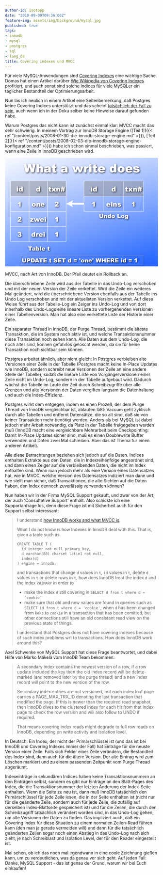 ```yaml
---
author-id: isotopp
date: "2010-09-09T09:36:00Z"
feature-img: assets/img/background/mysql.jpg
published: true
tags:
- innodb
- mysql
- postgres
- sql
- lang_de
title: Covering indexes und MVCC
---
```

Für viele MySQL-Anwendungen sind 
[Covering Indexes](https://en.wikipedia.org/wiki/Database_index#Covering_index) eine
wichtige Sache. Domas hat einen Artikel darüber
[Wie Wikipedia von Covering Indexes profitiert](http://mituzas.lt/2007/01/26/mysql-covering-index-performance/),
und auch sonst sind solche Indices für viele MySQLer ein täglicher
Bestandteil der Optimierungsarbeit.

Nun las ich neulich in einem Artikel eine Seitenbemerkung, daß Postgres
keine Covering Indices unterstützt und das scheint
[tatsächlich der Fall zu sein](http://www.wikivs.com/wiki/MySQL_vs_PostgreSQL#Advanced_Indexing),
auch wenn ich in der Doku selber keine Hinweise darauf gefunden habe.

Warum Postgres das nicht kann ist zunächst einmal klar: MVCC macht das sehr
schwierig. In meinem Vortrag zur InnoDB Storage Engine 
([Teil 1]({{< ref "/content/posts/2008-01-30-die-innodb-storage-engine.md" >}}),
[Teil 2]({{< ref "/content/posts/2008-02-03-die-innodb-storage-engine-konfiguration.md" >}}))
habe ich schon einmal beschrieben, was passiert, wenn eine Zeile in InnoDB
geschrieben wird.

![](/uploads/innodb-mvcc.png)

MVCC, nach Art von InnoDB. Der Pfeil deutet ein Rollback an.

Die überschriebene Zeile wird aus der Tabelle in das Undo-Log verschoben und
mit der neuen Version der Zeile verkettet. Wird die Zeile ein weiteres Mal
geändert, wird die überschriebene Version ebenfalls aus der Tabelle ins Undo
Log verschoben und mit der aktuellsten Version verkettet. Auf diese Weise
führt aus der Tabelle-Log ein Zeiger ins Undo-Log und von dort innerhalb des
Undo-Logs eine lineare Liste zu vorhergehenden Versionen einer
Tabellenversion. Man hat also eine verkettete Liste der Historie einer
Zeile.

Ein separater Thread in InnoDB, der Purge Thread, bestimmt die älteste
Transaktion, die im System noch aktiv ist, und welche Transaktionsnummer
diese Transaktion noch sehen kann. Alle Daten aus dem Undo-Log, die noch
älter sind, können gefahrlos gelöscht werden, da sie für keine Transaktion
noch sichtbar sein können.

Postgres arbeitet ähnlich, aber nicht gleich: In Postgres verbleiben alte
Versionen einer Zeile in der Tabelle (Postgres macht keine In-Place Updates
wie InnoDB, sondern schreibt neue Versionen der Zeile an eine andere Stelle
der Tabelle), sodaß die lineare Liste von Vorgängerversionen einer Zeile
nicht im Undo-Log, sondern in der Tabelle aufgebaut wird. Dadurch wächst die
Tabelle im Laufe der Zeit durch Schreibzugriffe über alle Grenzen und alte
Versionen der Daten vergiften langsam die Datenhaltung und auch die
Index-Effizienz.

Postgres wirkt dem entgegen, indem es einen Prozeß, der dem Purge Thread von
InnoDB vergleichbar ist, ablaufen läßt: Vacuum geht zyklisch durch alle
Tabellen und entfernt Datensätze, die so alt sind, daß sie von keiner
Transaktion mehr benötigt werden. Anders als bei MySQL ist dabei jedoch mehr
Arbeit notwendig, da Platz in der Tabelle freigegeben werden muß (InnoDB
macht eine vergleichbare Mehrarbeit beim Checkpointing: Damit In-Place
Updates sicher sind, muß es einen Doublewrite Buffer verwenden und Daten
zwei Mal schreiben. Aber das ist Thema für einen anderen Artikel).

Alle diese Betrachtungen beziehen sich jedoch auf die Daten. Indices
enthalten Extrakte aus den Daten, die in Indexreihenfolge angeordnet sind,
und dann einen Zeiger auf die verbleibenden Daten, die nicht im Index
enthalten sind. Wenn man jedoch mehr als eine Version eines Datensatzes hat,
wie in MVCC, welche Version des Datensatzes indiziert man dann und wie
stellt man sicher, daß Transaktionen, die alte Sichten auf die Daten haben,
den Index dennoch zuverlässig verwenden können?

Nun haben wir in der Firma MySQL Support gekauft, und zwar von der Art, der
auch 'Consultative Support' enthält. Also schickte ich eine Supportanfrage
los, denn diese Frage ist mit Sicherheit auch für den Support selbst
interessant:

> I understand  [how InnoDB works and what MVCC is](http://mysqldump.azundris.com/categories/32-InnoDB). 
> 
> What I do not know is how Indexes in InnoDB deal with this. That is, given
> a table such as
> ```console
> CREATE TABLE T (
>   id integer not null primary key,
>   d varchar(80) charset latin1 not null,
>   index(d)
> ) engine = innodb;
> ```
> 
> and transactions that change `d` values in `t`, `id` values in `t`, delete
> `d` values in `t` or delete rows in `t`, how does InnoDB treat the index
> `d` and the index `PRIMARY` in order to 
> - make the index `d` still covering in `SELECT d from t where d =
>   'cookie'`
> - make sure that old and new values are found in queries such as
>   `SELECT id from t where d = 'cookie'`, when `d` has been changed from
>   `keks` to `cookie` in a transaction that has been comitted, but other
>   connections still have an old consistent read view on the previous state
>   of things.
> 
> I understand that Postgres does not have covering indexes because of such
> index problems wrt to transactions. How does InnoDB work around this?

Axel Schwenke von MySQL Support hat diese Frage beantwortet, und dabei Hilfe
von Marko Mäkelä vom InnoDB Team bekommen:

> A secondary index contains the newest version of a row, if a row update
> included the key then the old index record will be delete-marked (and
> removed later by the purge thread) and a new index record will point to
> the new version of the row.
> 
> Secondary index entries are not versioned, but each index leaf page
> carries a PAGE_MAX_TRX_ID denoting the last transaction that modified the
> page. If this is newer than the required read snapshot, then InnoDB dives
> to the clustered index for each hit from that index page to check the row
> version and will also follow to UNDO if required.
> 
> That means covering index reads might degrade to full row reads on InnoDB,
> depending on write activity and isolation level.

In Deutsch: Ein Index, der nicht der Primärschlüssel ist (und das ist bei
InnoDB und Covering Indexes immer der Fall) hat Einträge für die neuste
Version einer Zeile. Falls sich Felder einer Zeile verändern, die
Bestandteil des Index sind, dann auch für die ältere Version. Der alte
Eintrag wird zum Löschen markiert und zu einem passenden Zeitpunkt vom Purge
Thread abgeräumt.

Indexeinträge in sekundären Indices haben keine Transaktionsnummern an den
Einträgen selbst, sondern es gibt nur Einträge an den Blatt-Pages des Index,
die die Transaktionsnummer der letzten Änderung der Index-Seite enthalten.
Wenn die Seite zu neu ist, dann muß InnoDB tatsächlich den Primärschlüssel
für jede Zeile lesen, die in der Seite enthalten ist (nicht nur für die
geänderte Zeile, sondern auch für jede Zeile, die zufällig auf derselben
Index-Blattseite gespeichert ist) und für die Zeilen, die durch den
Schreibzugriff tatsächlich verändert worden sind, in das Undo-Log gehen, um
alte Versionen der Daten zu finden. Das impliziert auch, daß ein Covering
Index für diese Situation zu einem normalen Zeilen-Read führen kann (den man
ja gerade vermeiden will) und dann für die tatsächlich geänderten Zeilen
sogar noch einen Abstieg in das Undo-Log nach sich zieht, je nach
Schreiblast und Isolation Level, der für den Reader eingestellt ist.

Mal sehen, ob ich das noch mal irgendwann in eine coole Zeichnung gießen
kann, um zu verdeutlichen, was da genau vor sich geht. Auf jeden Fall:
Danke, MySQL Support - das ist genau der Grund, warum wir bei Euch
einkaufen!
